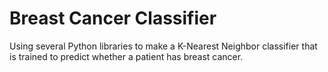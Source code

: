 # Breast Cancer Classifier
Using several Python libraries to make a K-Nearest Neighbor classifier that is trained to predict whether a patient has breast cancer.
